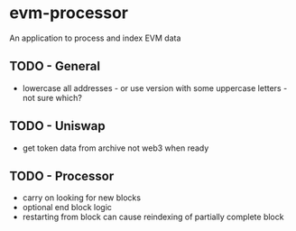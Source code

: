 # evm-processor

An application to process and index EVM data

## TODO - General

- lowercase all addresses - or use version with some uppercase letters - not sure which?

## TODO - Uniswap

- get token data from archive not web3 when ready

## TODO - Processor

- carry on looking for new blocks
- optional end block logic
- restarting from block can cause reindexing of partially complete block
